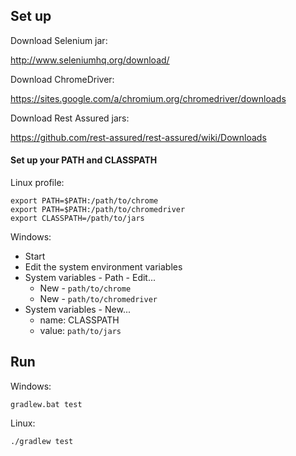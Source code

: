 ## Set up
Download Selenium jar:

http://www.seleniumhq.org/download/

Download ChromeDriver:

https://sites.google.com/a/chromium.org/chromedriver/downloads

Download Rest Assured jars:

https://github.com/rest-assured/rest-assured/wiki/Downloads

#### Set up your PATH and CLASSPATH

Linux profile:

````
export PATH=$PATH:/path/to/chrome
export PATH=$PATH:/path/to/chromedriver
export CLASSPATH=/path/to/jars
````

Windows:

- Start
- Edit the system environment variables
- System variables - Path - Edit...
  - New - `path/to/chrome`
  - New - `path/to/chromedriver`
- System variables - New...
  - name: CLASSPATH
  - value: `path/to/jars`

## Run
Windows:

````
gradlew.bat test
````

Linux:

````
./gradlew test
````
